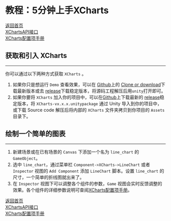 # 教程：5分钟上手XCharts

[返回首页](../Readme.md)  
[XChartsAPI接口](XChartsAPI.md)  
[XCharts配置项手册](XCharts配置项手册.md)

## 获取和引入 XCharts

---

你可以通过以下两种方式获取 `XCharts` 。

1. 如果你只是想运行 `Demo` 查看效果，可以在 [Github](https://github.com/monitor1394/unity-ugui-XCharts)上的 [Clone or download](https://github.com/monitor1394/unity-ugui-XCharts/archive/master.zip)下载最新版本或去 [release](https://github.com/monitor1394/unity-ugui-XCharts/releases)下载稳定版本，将源码工程解压后用`unity`打开即可。
2. 如果你要将 `XCharts` 加入你的项目中，可以在[Github](https://github.com/monitor1394/unity-ugui-XCharts)上下载最新的 [release](https://github.com/monitor1394/unity-ugui-XCharts/releases)稳定版本，将 `XCharts-vx.x.x.unitypackage` 通过 Unity 导入到你的项目中，或下载 Source code 解压后将内部的 `XCharts` 文件夹拷贝到你项目的 `Assets` 目录下。

## 绘制一个简单的图表

---

1. 新建场景或在已有场景的 `Canvas` 下添加一个名为 `line_chart` 的 `GameObject`。
2. 选中 `line_chart`，通过菜单栏 `Component->XCharts->LineChart` 或者  `Inspector` 视图的 `Add Component` 添加 `LineChart` 脚本。设置 `line_chart` 的尺寸，一个简单的折线图就出来了。
3. 在 `Inspector` 视图下可以调整各个组件的参数，`Game` 视图会实时反馈调整的效果。各个组件的详细参数说明可查阅[XCharts配置项手册](XCharts配置项手册.md)。

[返回首页](../Readme.md)  
[XChartsAPI接口](XChartsAPI.md)  
[XCharts配置项手册](XCharts配置项手册.md)

